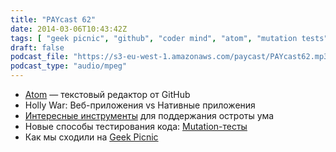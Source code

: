 ```yaml
---
title: "PAYcast 62"
date: 2014-03-06T10:43:42Z
tags: [ "geek picnic", "github", "coder mind", "atom", "mutation tests", "PAYcast", "web", "tests" ]
draft: false
podcast_file: "https://s3-eu-west-1.amazonaws.com/paycast/PAYcast62.mp3"
podcast_type: "audio/mpeg"
---
```

<ul>
<li><a href="http://atom.io">Atom</a> — текстовый редактор от GitHub</li>
<li>Holly War: Веб-приложения vs Нативные приложения</li>
<li><a href="http://blog.crowdint.com/2014/02/21/6-tools-to-keep-your-coder-mind-sharp.html">Интересные инструменты</a> для поддержания остроты ума</li>
<li>Новые способы тестирования кода: <a href="http://pitest.org/">Mutation-тесты</a></li>
<li>Как мы сходили на <a href="http://geek-picnic.ru">Geek Picnic</a></li>
</ul>

     